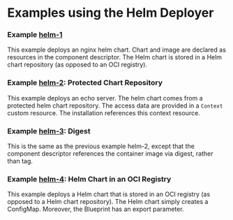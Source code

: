 # Examples using the Helm Deployer

### Example [helm-1](./helm-1)

This example deploys an nginx helm chart. Chart and image are declared as resources in the component
descriptor. The Helm chart is stored in a Helm chart repository (as opposed to an OCI registry).

### Example [helm-2](./helm-2): Protected Chart Repository

This example deploys an echo server. The helm chart comes from a protected helm chart repository.
The access data are provided in a `Context` custom resource. The installation references this context resource.

### Example [helm-3](./helm-3): Digest

This is the same as the previous example helm-2, except that the component descriptor references the container image 
via digest, rather than tag.

### Example [helm-4](./helm-4): Helm Chart in an OCI Registry

This example deploys a Helm chart that is stored in an OCI registry (as opposed to a Helm chart repository).
The Helm chart simply creates a ConfigMap. Moreover, the Blueprint has an export parameter.
